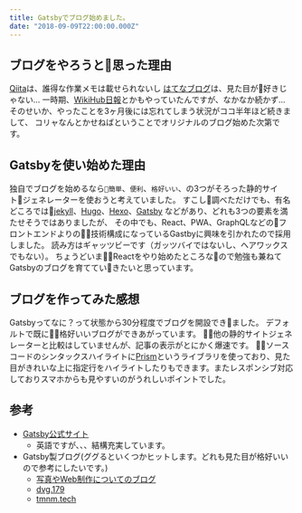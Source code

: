 ```yaml
---
title: Gatsbyでブログ始めました。
date: "2018-09-09T22:00:00.000Z"
---
```


## ブログをやろうと思った理由
[Qiita](https://qiita.com/)は、誰得な作業メモは載せられないし
[はてなブログ](http://hatenablog.com/)は、見た目が好きじゃない...
一時期、[WikiHub日報](https://nippo.wikihub.io/)とかもやっていたんですが、なかなか続かず...
そのせいか、やったことを3ヶ月後には忘れてしまう状況がココ半年ほど続きまして、
コリャなんとかせねばということでオリジナルのブログ始めた次第です。

## Gatsbyを使い始めた理由
独自でブログを始めるなら`簡単`、`便利`、`格好いい`、の3つがそろった静的サイトジェネレーターを使おうと考えていました。
すこし調べただけでも、有名どころでは[jekyll](https://jekyllrb-ja.github.io/)、[Hugo](https://gohugo.io/)、[Hexo](https://hexo.io/)、[Gatsby](https://www.gatsbyjs.org/)
などがあり、どれも3つの要素を満たせそうではありましたが、
その中でも、React、PWA、GraphQLなどのフロントエンドよりの技術構成になっているGastbyに興味を引かれたので採用しました。
読み方はギャッツビーです（ガッツバイではないし、ヘアワックスでもない）。
ちょうどいまReactをやり始めたところなので勉強も兼ねてGatsbyのブログを育てていきたいと思っています。


## ブログを作ってみた感想
Gatsbyってなに？って状態から30分程度でブログを開設できました。
デフォルトで既に格好いいブログができあがっています。
他の静的サイトジェネレーターと比較はしていませんが、記事の表示がとにかく爆速です。
ソースコードのシンタックスハイライトに[Prism](https://prismjs.com/)というライブラリを使っており、見た目がきれいな上に指定行をハイライトしたりもできます。またレスポンシブ対応しておりスマホからも見やすいのがうれしいポイントでした。

## 参考
- [Gatsby公式サイト](https://www.gatsbyjs.org/)
  - 英語ですが、、、結構充実しています。
- Gatsby製ブログ(ググるといくつかヒットします。どれも見た目が格好いいので参考にしたいです。)
  - [写真やWeb制作についてのブログ](https://blog.mismithportfolio.com/)
  - [dvg.179](https://dvg.179.jp/)
  - [tmnm.tech](https://tmnm.tech/)